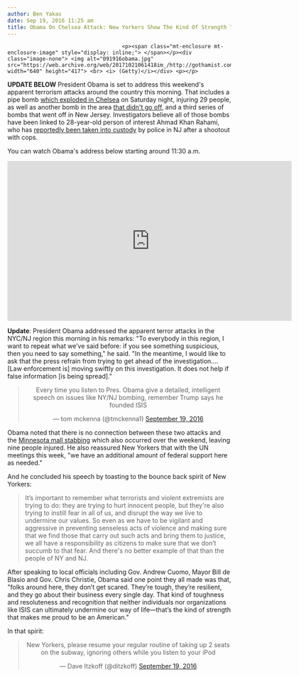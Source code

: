 ```yaml
---
author: Ben Yakas
date: Sep 19, 2016 11:25 am
title: Obama On Chelsea Attack: New Yorkers Show The Kind Of Strength That "Makes Me Proud To Be An American"
---
```


	
										<p><span class="mt-enclosure mt-enclosure-image" style="display: inline;"> </span></p><div class="image-none"> <img alt="091916obama.jpg" src="https://web.archive.org/web/20171021061418im_/http://gothamist.com/attachments/nyc_arts_john/091916obama.jpg" width="640" height="417"> <br> <i> (Getty)</i></div> <p></p>

<p><strong>UPDATE BELOW</strong> President Obama is set to address this weekend&apos;s apparent terrorism attacks around the country this morning. That includes a pipe bomb <a href="https://web.archive.org/web/20171021061418/http://gothamist.com/tags/chelseaexplosion">which exploded in Chelsea</a> on Saturday night, injuring 29 people, as well as another bomb in the area <a href="https://web.archive.org/web/20171021061418/http://gothamist.com/2016/09/19/chelsea_bomb_discovery.php">that didn&apos;t go off</a>, and a third series of bombs that went off in New Jersey. Investigators believe all of those bombs have been linked to 28-year-old person of interest Ahmad Khan Rahami, who has <a href="https://web.archive.org/web/20171021061418/http://www.nbcnewyork.com/investigations/NYC-Possible-Lead-Man-Seen-Surveillance-Video-Chelsea-Bomb-Blast--393911431.html?_osource=SocialFlowTwt_NYBrand">reportedly been taken into custody</a> by police in NJ after a shootout with cops.</p>

<p>You can watch Obama&apos;s address below starting around 11:30 a.m.</p>

<p><iframe width="640" height="360" src="https://web.archive.org/web/20171021061418if_/https://www.youtube.com/embed/FDDFoyhHyyo" frameborder="0" allowfullscreen></iframe></p>

<p><strong>Update</strong>: President Obama addressed the apparent terror attacks in the NYC/NJ region this morning in his remarks: &quot;To everybody in this region, I want to repeat what we&#x2019;ve said before: if you see something suspicious, then you need to say something,&quot; he said. &quot;In the meantime, I would like to ask that the press refrain from trying to get ahead of the investigation&#x2026;. [Law enforcement is] moving swiftly on this investigation. It does not help if false information [is being spread].&quot;</p>

<center><blockquote class="twitter-tweet" data-lang="en"><p lang="en" dir="ltr">Every time you listen to Pres. Obama give a detailed, intelligent speech on issues like NY/NJ bombing, remember Trump says he founded ISIS</p>&#x2014; tom mckenna (@tmckenna1) <a href="https://web.archive.org/web/20171021061418/https://twitter.com/tmckenna1/status/777891631987056640">September 19, 2016</a></blockquote>
<script async src="//web.archive.org/web/20171021061418js_/http://platform.twitter.com/widgets.js" charset="utf-8"></script></center>

<p>Obama noted that there is no connection between these two attacks and the <a href="https://web.archive.org/web/20171021061418/http://www.cnn.com/2016/09/19/us/minnesota-mall-stabbing/">Minnesota mall stabbing</a> which also occurred over the weekend, leaving nine people injured. He also reassured New Yorkers that with the UN meetings this week, &quot;we have an additional amount of federal support here as needed.&quot; </p>

<p>And he concluded his speech by toasting to the bounce back spirit of New Yorkers:</p>

<blockquote>It&#x2019;s important to remember what terrorists and violent extremists are trying to do: they are trying to hurt innocent people, but they&apos;re also trying to instill fear in all of us, and disrupt the way we live to undermine our values. So even as we have to be vigilant and aggressive in preventing senseless acts of violence and making sure that we find those that carry out such acts and bring them to justice, we all have a responsibility as citizens to make sure that we don&#x2019;t succumb to that fear. And there&apos;s no better example of that than the people of NY and NJ.</blockquote>

<p>After speaking to local officials including Gov. Andrew Cuomo, Mayor Bill de Blasio and Gov. Chris Christie, Obama said one point they all made was that, &quot;folks around here, they don&#x2019;t get scared. They&#x2019;re tough, they&#x2019;re resilient, and they go about their business every single day. That kind of toughness and resoluteness and recognition that neither individuals nor organizations like ISIS can ultimately undermine our way of life&#x2014;that&#x2019;s the kind of strength that makes me proud to be an American.&quot;</p>

<p>In that spirit:</p>

<center><blockquote class="twitter-tweet" data-lang="en"><p lang="en" dir="ltr">New Yorkers, please resume your regular routine of taking up 2 seats on the subway, ignoring others while you listen to your iPod</p>&#x2014; Dave Itzkoff (@ditzkoff) <a href="https://web.archive.org/web/20171021061418/https://twitter.com/ditzkoff/status/777891000794636288">September 19, 2016</a></blockquote>
<script async src="//web.archive.org/web/20171021061418js_/http://platform.twitter.com/widgets.js" charset="utf-8"></script></center>					
										
									
				